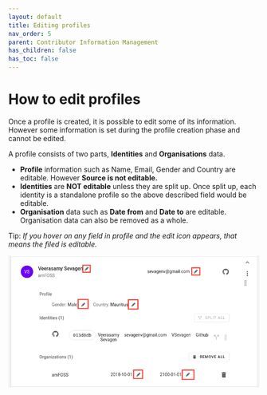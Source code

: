 ```yaml
---
layout: default
title: Editing profiles
nav_order: 5
parent: Contributor Information Management
has_children: false
has_toc: false
---
```


# How to edit profiles

Once a profile is created, it is possible to edit some of its information. However some information is set during the profile creation phase and cannot be edited.

A profile consists of two parts, <strong>Identities</strong> and <strong>Organisations</strong> data.

- <strong>Profile</strong> information such as Name, Email, Gender and Country are editable. However <strong>Source is not editable.</strong>
- <strong>Identities</strong> are <strong>NOT editable</strong> unless they are split up. Once split up, each identity is a standalone profile so the above described field would be editable.
- <strong>Organisation</strong> data such as <strong>Date from</strong> and <strong>Date to</strong> are editable. Organisation data can also be removed as a whole.

Tip: _If you hover on any field in profile and the edit icon appears, that means the filed is editable._

![edit-profile](./assets/edit-profile.png)
